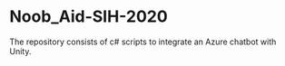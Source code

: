 # Noob_Aid-SIH-2020
The repository consists of c# scripts to integrate an Azure chatbot with Unity.

